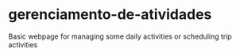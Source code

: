 # gerenciamento-de-atividades
Basic webpage for managing some daily activities or scheduling trip activities
